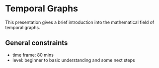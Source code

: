 # Temporal Graphs

This presentation gives a brief introduction into the mathematical field of temporal graphs.

## General constraints
- time frame: 80 mins
- level: beginner to basic understanding and some next steps



